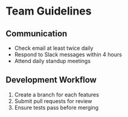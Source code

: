 # Team Guidelines
## Communication
- Check email at least twice daily
- Respond to Slack messages within 4 hours
- Attend daily standup meetings
## Development Workflow
1. Create a branch for each features
2. Submit pull requests for review
3. Ensure tests pass before merging
